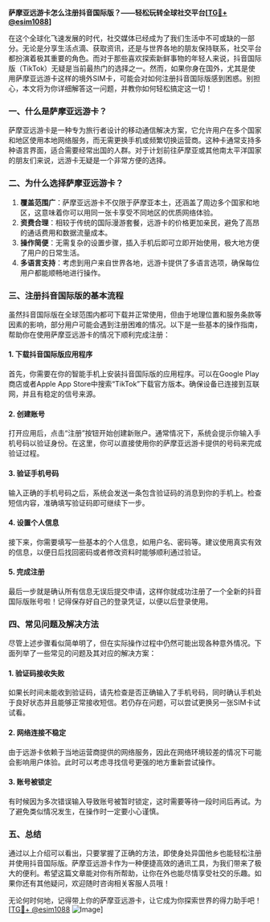 **萨摩亚远游卡怎么注册抖音国际版？——轻松玩转全球社交平台[[TG💪+ @esim1088](https://t.me/s/esim1088)]**

在这个全球化飞速发展的时代，社交媒体已经成为了我们生活中不可或缺的一部分。无论是分享生活点滴、获取资讯，还是与世界各地的朋友保持联系，社交平台都扮演着极其重要的角色。而对于那些喜欢探索新鲜事物的年轻人来说，抖音国际版（TikTok）无疑是当前最热门的选择之一。然而，如果你身在国外，尤其是使用萨摩亚远游卡这样的境外SIM卡，可能会对如何注册抖音国际版感到困惑。别担心，本文将为你详细解答这一问题，并教你如何轻松搞定这一切！

### 一、什么是萨摩亚远游卡？

萨摩亚远游卡是一种专为旅行者设计的移动通信解决方案，它允许用户在多个国家和地区使用本地网络服务，而无需更换手机或频繁切换运营商。这种卡通常支持多种语言界面，适合需要经常出国的人群。对于计划前往萨摩亚或其他南太平洋国家的朋友们来说，远游卡无疑是一个非常方便的选择。

### 二、为什么选择萨摩亚远游卡？

1. **覆盖范围广**：萨摩亚远游卡不仅限于萨摩亚本土，还涵盖了周边多个国家和地区，这意味着你可以用同一张卡享受不同地区的优质网络体验。
2. **资费合理**：相较于传统的国际漫游套餐，远游卡的价格更加亲民，避免了高昂的通话费用和数据流量成本。
3. **操作简便**：无需复杂的设置步骤，插入手机后即可立即开始使用，极大地方便了用户的日常生活。
4. **多语言支持**：考虑到用户来自世界各地，远游卡提供了多语言选项，确保每位用户都能顺畅地进行操作。

### 三、注册抖音国际版的基本流程

虽然抖音国际版在全球范围内都可下载并正常使用，但由于地理位置和服务条款等因素的影响，部分用户可能会遇到注册困难的情况。以下是一些基本的操作指南，帮助你在使用萨摩亚远游卡的情况下顺利完成注册：

#### 1. 下载抖音国际版应用程序
首先，你需要在你的智能手机上安装抖音国际版的应用程序。可以在Google Play商店或者Apple App Store中搜索“TikTok”下载官方版本。确保设备已连接到互联网，并且有稳定的信号来源。

#### 2. 创建账号
打开应用后，点击“注册”按钮开始创建新账户。通常情况下，系统会提示你输入手机号码以验证身份。在这里，你可以直接使用你的萨摩亚远游卡提供的号码来完成验证过程。

#### 3. 验证手机号码
输入正确的手机号码之后，系统会发送一条包含验证码的消息到你的手机上。检查短信内容，准确填写验证码即可继续下一步。

#### 4. 设置个人信息
接下来，你需要填写一些基本的个人信息，如用户名、密码等。建议使用真实有效的信息，以便日后找回密码或者修改资料时能够顺利通过验证。

#### 5. 完成注册
最后一步就是确认所有信息无误后提交申请，这样你就成功注册了一个全新的抖音国际版账号啦！记得保存好自己的登录凭证，以便以后登录使用。

### 四、常见问题及解决方法

尽管上述步骤看似简单明了，但在实际操作过程中仍然可能出现各种意外情况。下面列举了一些常见的问题及其对应的解决方案：

#### 1. 验证码接收失败
如果长时间未能收到验证码，请先检查是否正确输入了手机号码，同时确认手机处于良好状态并且能够正常接收短信。若仍存在问题，可以尝试更换另一张SIM卡试试看。

#### 2. 网络连接不稳定
由于远游卡依赖于当地运营商提供的网络服务，因此在网络环境较差的情况下可能会影响用户体验。此时可以考虑寻找信号更强的地方重新尝试操作。

#### 3. 账号被锁定
有时候因为多次错误输入导致账号被暂时锁定，这时需要等待一段时间后再试。为了避免类似情况发生，在操作时一定要小心谨慎。

### 五、总结

通过以上介绍可以看出，只要掌握了正确的方法，即使身处异国他乡也能轻松注册并使用抖音国际版。萨摩亚远游卡作为一种便捷高效的通讯工具，为我们带来了极大的便利。希望这篇文章能对你有所帮助，让你在外也能尽情享受社交的乐趣。如果你还有其他疑问，欢迎随时咨询相关客服人员哦！

无论何时何地，记得带上你的萨摩亚远游卡，让它成为你探索世界的得力助手吧！[[TG💪+ @esim1088](https://t.me/s/esim1088) ![Image](https://i.postimg.cc/4NQfJmqS/Snipaste-2025-05-13-00-14-12.png)]